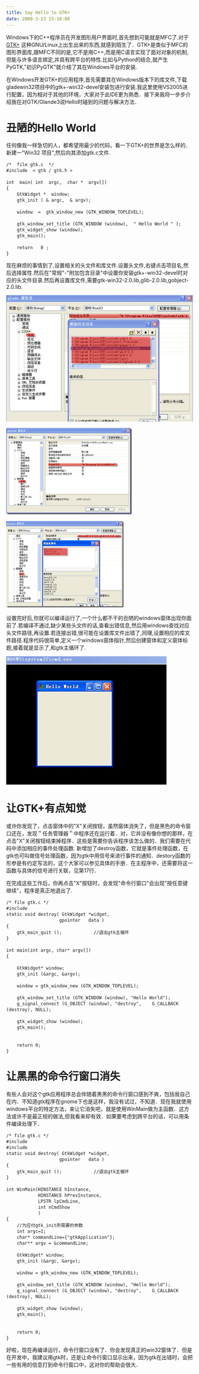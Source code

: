 ```yaml
---
title: Say Hello to GTK+
date: 2008-3-23 15:18:00
---
```

Windows下的C++程序员在开发图形用户界面时,首先想到可能就是MFC了.对于[GTK+](http://www.gtk.org/) 这种GNU/Linux上出生出来的东西,就感到陌生了．GTK+是类似于MFC的图形界面库,跟MFC不同的是,它不是用C++,而是用C语言实现了面对对象的机制,但能与许多语言绑定,并具有跨平台的特性.比如与Python的结合,就产生PyGTK,"初识PyGTK"就介结了其在Windows平台的安装.

<!-- more -->

在Windows开发GTK+的应用程序,首先需要其在Windows版本下的库文件,下载gladewin32项目中的gtk+-win32-devel安装包进行安装.我这里使用VS2005进行配置，因为相对于其他的环境，大家对于此IDE更为熟悉．接下来我将一步步介绍我在对GTK/Glande3说Hello时碰到的问题与解决方法．

# 丑陋的Hello World

任何像我一样急切的人，都希望用最少的代码，看一下GTK+的世界是怎么样的．新建一"Win32 项目",然后向其添加gtk.c文件.

```
/*  file gtk.c  */ 
#include  < gtk / gtk.h > 

int  main( int  argc,  char *  argv[])
{
    GtkWidget *  window;
    gtk_init ( & argc,  & argv);

    window  =  gtk_window_new (GTK_WINDOW_TOPLEVEL);
    
    gtk_window_set_title (GTK_WINDOW (window),  " Hello World " );
    gtk_widget_show (window);
    gtk_main();

    return   0 ;
} 
```

现在麻烦的事情到了,设置相关的头文件和库文件.设置头文件,右键点击项目名,然后选择属性.然后在"常规"-"附加包含目录"中设置你安装gtk+-win32-devel时对应的头文件目录.然后再设置库文件,需要gtk-win32-2.0.lib,glib-2.0.lib,gobject-2.0.lib.

![](/images/say_hello_to_gtk+_1.jpg)

![](/images/say_hello_to_gtk+_2.jpg)

![](/images/say_hello_to_gtk+_3.jpg)

设置完好后,你就可以编译运行了,一个什么都不干的丑陋的windows窗体出现你面前了.若编译不通过,缺少某些头文件的话,查看出错信息,然后用windows查找对应头文件路径,再设置.若连接出错,很可能在设置库文件出错了,同理,设置相应的库文件路径.程序代码很简单,定义一个windows窗体指针,然后创建窗体和定义窗体标题,接着就是显示了,和gtk主循环了.

![](/images/say_hello_to_gtk+_4.jpg)

# 让GTK+有点知觉
或许你发现了，点击窗体中的"X"关闭按钮，虽然窗体消失了，但是黑色的命令窗口还在，发现＂任务管理器＂中程序还在运行着．对，它并没有像你想的那样，在点击"X"关闭按钮结束掉程序．这些是需要你告诉程序该怎么做的．我们需要在代码中添加相应的事件处理函数. 新增加了destroy函数，它就是事件处理函数，在gtk也可叫做信号处理函数，因为gtk中用信号来进行事件的通知．destory函数的形参是有约定写法的，这个大家可以参见具体的手册．在主程序中，还需要将这一函数与具体的信号进行关联，见第17行．

在完成这些工作后，你再点击"X"按钮时，会发现"命令行窗口"会出现"按任意键继续"，程序是真正地退出了.

```
/* file gtk.c */
#include 
static void destroy( GtkWidget *widget,
                    gpointer   data )
{
    gtk_main_quit ();            //退出gtk主循环
}

int main(int argc, char* argv[])
{

    GtkWidget* window;
    gtk_init (&argc, &argv);

    window = gtk_window_new (GTK_WINDOW_TOPLEVEL);
    
    gtk_window_set_title (GTK_WINDOW (window), "Hello World");
    g_signal_connect (G_OBJECT (window), "destroy",    G_CALLBACK (destroy), NULL);

    gtk_widget_show (window);
    gtk_main();


    return 0;
}
```

# 让黑黑的命令行窗口消失

有些人会对这个gtk应用程序总会伴随着黑黑的命令行窗口感到不爽，包括我自己在内．不知道gtk程序在gnome下也是这样，我没有试过，不知道．现在我就使用windows平台的特定方法，来让它消失吧，就是使用WinMain做为主函数．这方法或许不是最正规的做法,但我看来却有效．如果要考虑到跨平台的话，可以用条件编译处理下．

```
/* file gtk.c */
#include 
#include 
static void destroy( GtkWidget *widget,
                    gpointer   data )
{
    gtk_main_quit ();            //退出gtk主循环
}

int WinMain(HINSTANCE hInstance,
            HINSTANCE hPrevInstance,
            LPSTR lpCmdLine,
            int nCmdShow
            )
{
    //为应付gtk_init所需要的参数
    int argc=1;    
    char* commandLine={"gtkApplication"};
    char** argv = &commandLine;

    GtkWidget* window;
    gtk_init (&argc, &argv);

    window = gtk_window_new (GTK_WINDOW_TOPLEVEL);
    
    gtk_window_set_title (GTK_WINDOW (window), "Hello World");
    g_signal_connect (G_OBJECT (window), "destroy",    G_CALLBACK (destroy), NULL);

    gtk_widget_show (window);
    gtk_main();


    return 0;
}
```

好啦，现在再编译运行，命令行窗口没有了．你会发现真正的win32窗体了．但是在开发中，我建议用gtk时，还是让命令行窗口显示出来，因为gtk在出错时，会把一些有用的信息打到命令行窗口中，这对你的帮助会很大．
